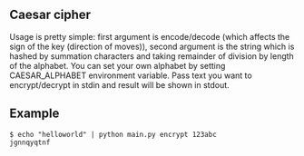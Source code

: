 Caesar cipher
--
Usage is pretty simple: first argument is encode/decode (which affects the sign
of the key (direction of moves)), second argument is the string which is hashed
by summation characters and taking remainder of division by length of the
alphabet. You can set your own alphabet by setting CAESAR\_ALPHABET environment
variable. Pass text you want to encrypt/decrypt in stdin and result will be
shown in stdout.

Example
--
```
$ echo "helloworld" | python main.py encrypt 123abc
jgnnqyqtnf
```
